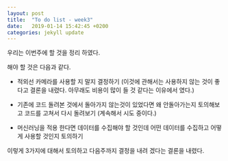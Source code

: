 ```yaml
---
layout: post
title:  "To do list - week3"
date:   2019-01-14 15:42:45 +0200
categories: jekyll update
---
```


우리는 이번주에 할 것을 정리 하였다.

해야 할 것은 다음과 같다.

- 적외선 카메라를 사용할 지 말지 결정하기
(이것에 관해서는 사용하지 않는 것이 좋다고 결론을 내렸다. 아무래도 비용이 많이 들 것 같다는 이유에서 였다.)

- 기존에 코드 돌려본 것에서 돌아가지 않는것이 있었다면 왜 안돌아가는지 토의해보고 코드를 고쳐서 다시 돌려보기
(계속해서 시도 중이다.)

- 머신러닝을 적용 한다면 데이터를 수집해야 할 것인데 어떤 데이터를 수집하고 어떻게 사용할 것인지 토의하기

이렇게 3가지에 대해서 토의하고 다음주까지 결정을 내려 겠다는 결론을 내렸다.